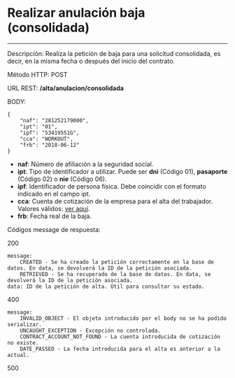 # Realizar anulación baja (consolidada)
___

Descripción: Realiza la petición de baja para una solicitud consolidada, es decir, en la misma fecha
o después del inicio del contrato.

Método HTTP: POST

URL REST: **/alta/anulacion/consolidada**

BODY: 

    {
        "naf": "281252179000",
        "ipt": "01",
        "ipf": "53419551G",
        "cca": "WORKOUT",
        "frb": "2018-06-12"
    }

* **naf**: Número de afiliación a la seguridad social.
* **ipt**: Tipo de identificador a utilizar. Puede ser **dni** (Código 01), **pasaporte** (Código 02) o **nie** (Código 06).
* **ipf**: Identificador de persona física. Debe coincidir con el formato indicado en el campo ipt.
* **cca**: Cuenta de cotización de la empresa para el alta del trabajador. Valores válidos: [ver aquí](../../data/data-cuentas-cotizacion.json).
* **frb**: Fecha real de la baja.

Códigos message de respuesta:

200

    message: 
        CREATED - Se ha creado la petición correctamente en la base de datos. En data, se devolverá la ID de la petición asociada.
        RETRIEVED - Se ha recuperado de la base de datos. En data, se devolverá la ID de la petición asociada.
    data: ID de la petición de alta. Útil para consultar su estado.
	
	
400

	message:
	    INVALID_OBJECT - El objeto introducido por el body no se ha podido serializar.
        UNCAUGHT_EXCEPTION - Excepción no controlada.
        CONTRACT_ACCOUNT_NOT_FOUND - La cuenta introducida de cotización no existe.
        DATE_PASSED - La fecha introducida para el alta es anterior a la actual.
	
500